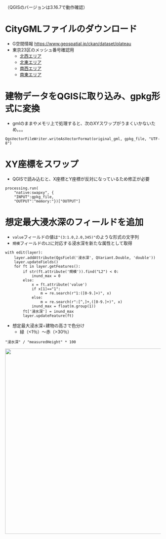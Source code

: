 （QGISのバージョンは3.16.7で動作確認）

# CityGMLファイルのダウンロード
- G空間情報 https://www.geospatial.jp/ckan/dataset/plateau
- 東京23区のメッシュ番号確認用
    - <a href="https://www.geospatial.jp/ckan/dataset/plateau-tokyo23ku-citygml-2020/resource/40f54174-7c7d-4f9f-b392-8c8ad585b09b" target="_blank">北西エリア</a>
    - <a href="https://www.geospatial.jp/ckan/dataset/plateau-tokyo23ku-citygml-2020/resource/40803cc8-c45c-4a81-bb8b-43ea83e3c04b" target="_blank">北東エリア</a>
    - <a href="https://www.geospatial.jp/ckan/dataset/plateau-tokyo23ku-citygml-2020/resource/780b8865-6642-4537-a6b3-884d259eb591" target="_blank">南西エリア</a>
    - <a href="https://www.geospatial.jp/ckan/dataset/plateau-tokyo23ku-citygml-2020/resource/0ad3e254-0c51-4346-ac9b-204e1077f7a0" target="_blank">南東エリア</a>

# 建物データをQGISに取り込み、gpkg形式に変換
- gmlのままやメモリ上で処理すると、次のXYスワップがうまくいかないため。。。

```
QgsVectorFileWriter.writeAsVectorFormat(original_gml, gpkg_file, "UTF-8")
```

# XY座標をスワップ
- QGISで読み込むと、X座標とY座標が反対になっているため修正が必要

```
processing.run(
	"native:swapxy", {
	"INPUT":gpkg_file,
	"OUTPUT":"memory:"})["OUTPUT"]
```

# 想定最大浸水深のフィールドを追加
- ```value```フィールドの値は```"(3:1.0,2.0,345)"```のような形式の文字列
- ```規模```フィールドの```L2```に対応する浸水深を新たな属性として取得

```
with edit(layer):
	layer.addAttribute(QgsField('浸水深', QVariant.Double, 'double'))
	layer.updateFields()
	for ft in layer.getFeatures():
		if str(ft.attribute('規模')).find("L2") < 0:
			inund_max = 0
		else:
			x = ft.attribute('value')
			if x[1]=="1":
				m = re.search(r"1:([0-9.]+)", x)
			else:
				m = re.search(r":[^,]+,([0-9.]+)", x)
			inund_max = float(m.group(1))
		ft['浸水深'] = inund_max
		layer.updateFeature(ft)
```

- 想定最大浸水深÷建物の高さで色分け
    - 緑（<1％）～赤（>30％）

```
"浸水深" / "measuredHeight" * 100
```

<img src="https://user-images.githubusercontent.com/34636490/122630113-8a909800-d0fc-11eb-84d1-b692ef25a313.png" width=600/>
